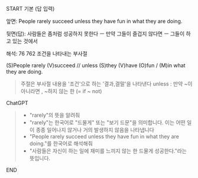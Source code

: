 START
기본 (답 입력)

앞면:
People rarely succeed unless they have fun in what they are doing.


뒷면(답):
사람들은 좀처럼 성공하지 못한다 ㅡ 만약 그들이 즐겁지 않다면 ㅡ 그들이 하고 있는 것에서


해석:
76 762 조건을 나타내는 부사절

(S)People rarely (V)succeed // unless (S)they (V)have (O)fun / (M)in what they are doing.

> 주절은 부사절 내용을 '조건'으로 하는 '결과,결말'을 나타낸다
> unless : 만약 ~이 아니라면 , ~하지 않는 한 (= if ~ not)

ChatGPT
> - "rarely"의 뜻을 알려줘
> - "rarely"는 한국어로 "드물게" 또는 "보기 드문"을 의미합니다. 이는 어떤 일이 종종 일어나지 않거나 거의 발생하지 않음을 나타냅니다
> - "People rarely succeed unless they have fun in what they are doing."를 한국어로 해석해줘
> - "사람들은 자신이 하는 일에 재미를 느끼지 않는 한 드물게 성공한다."라는 뜻입니다.
<!--ID: 1696369081051-->
END